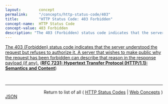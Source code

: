 ```yaml
---
layout:        concept
permalink:     "/concepts/http-status-code/403"
title:         "HTTP Status Code: 403 Forbidden"
concept-name:  HTTP Status Code
concept-value: 403 Forbidden
description: "The 403 (Forbidden) status code indicates that the server understood the request but refuses to authorize it. A server that wishes to make public why the request has been forbidden can describe that reason in the response payload (if any)."
---
```


[The 403 (Forbidden) status code indicates that the server understood the request but refuses to authorize it. A server that wishes to make public why the request has been forbidden can describe that reason in the response payload (if any).](https://datatracker.ietf.org/doc/html/rfc7231#section-6.5.3 "Read documentation for HTTP Status Code &#34;403&#34;") (**[RFC 7231: Hypertext Transfer Protocol (HTTP/1.1): Semantics and Content](/specs/IETF/RFC/7231 "The Hypertext Transfer Protocol (HTTP) is an application-level protocol for distributed, collaborative, hypertext information systems. This document defines the semantics of HTTP/1.1 messages as expressed by request methods, request header fields, response status codes, and response header fields, along with the payload of messages (metadata and body content) and mechanisms for content negotiation.")**)

<br/>
<hr/>

<p style="float : left"><a href="./403.json" title="JSON representing this particular Web Concept value">JSON</a></p>
<p style="text-align: right">Return to list of all ( <a href="../http-status-code/">HTTP Status Codes</a> | <a href="../">Web Concepts</a> )</p>
